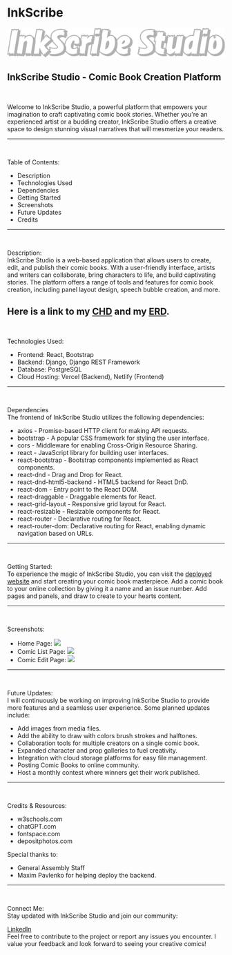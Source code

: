 # InkScribe

![](https://github.com/Bryan-Velez/InkScribe/blob/main/Frontend-Inkscribe-Studio/src/assets/Readme%20Logo.png?raw=true)

## InkScribe Studio - Comic Book Creation Platform

<br>

Welcome to InkScribe Studio, a powerful platform that empowers your imagination to craft captivating comic book stories. Whether you're an experienced artist or a budding creator, InkScribe Studio offers a creative space to design stunning visual narratives that will mesmerize your readers.

---
<br>

Table of Contents:
- Description
- Technologies Used
- Dependencies
- Getting Started
- Screenshots
- Future Updates
- Credits

---
<br>

Description:
<br>
InkScribe Studio is a web-based application that allows users to create, edit, and publish their comic books. With a user-friendly interface, artists and writers can collaborate, bring characters to life, and build captivating stories. The platform offers a range of tools and features for comic book creation, including panel layout design, speech bubble creation, and more.

Here is a link to my [CHD](https://lucid.app/lucidchart/209f644c-4a98-4990-b2db-1796c0ea895f/edit?viewport_loc=-68%2C189%2C2892%2C1621%2C0_0&invitationId=inv_9dbd6042-1206-4867-9cdc-e705990dc921) and my [ERD](https://lucid.app/lucidchart/56cef823-b236-4e23-8fd1-96199099885c/edit?viewport_loc=-652%2C-664%2C2361%2C1612%2C0_0&invitationId=inv_661506ef-32e5-42a7-bd71-6deb77b4fb98).
---
<br>

Technologies Used:
- Frontend: React, Bootstrap
- Backend: Django, Django REST Framework
- Database: PostgreSQL
- Cloud Hosting: Vercel (Backend), Netlify (Frontend)

---
<br>

Dependencies
<br>
The frontend of InkScribe Studio utilizes the following dependencies:

- axios - Promise-based HTTP client for making API requests.
- bootstrap - A popular CSS framework for styling the user interface.
- cors - Middleware for enabling Cross-Origin Resource Sharing.
- react - JavaScript library for building user interfaces.
- react-bootstrap - Bootstrap components implemented as React components.
- react-dnd - Drag and Drop for React.
- react-dnd-html5-backend - HTML5 backend for React DnD.
- react-dom - Entry point to the React DOM.
- react-draggable - Draggable elements for React.
- react-grid-layout - Responsive grid layout for React.
- react-resizable - Resizable components for React.
- react-router - Declarative routing for React.
- react-router-dom: Declarative routing for React, enabling dynamic navigation based on URLs.

---
<br>

Getting Started:
<br>
To experience the magic of InkScribe Studio, you can visit the [deployed website](https://inkscribestudio.netlify.app/) and start creating your comic book masterpiece. Add a comic book to your online collection by giving it a name and an issue number. Add pages and panels, and draw to create to your hearts content.

---
<br>

Screenshots:
<br>
- Home Page: ![](https://github.com/Bryan-Velez/InkScribe/blob/main/Frontend-Inkscribe-Studio/src/assets/Home%20page%20Screen%20Shot.png?raw=true)
- Comic List Page: ![](https://github.com/Bryan-Velez/InkScribe/blob/main/Frontend-Inkscribe-Studio/src/assets/Comic%20list%20Screen%20Shot.png?raw=true)
- Comic Edit Page: ![](https://github.com/Bryan-Velez/InkScribe/blob/main/Frontend-Inkscribe-Studio/src/assets/Comic%20Edit%20Screen%20shot.png?raw=true)

---
<br>

Future Updates:
<br>
I will continuously be working on improving InkScribe Studio to provide more features and a seamless user experience. Some planned updates include:

- Add images from media files.
- Add the ability to draw with colors brush strokes and halftones.
- Collaboration tools for multiple creators on a single comic book.
- Expanded character and prop galleries to fuel creativity.
- Integration with cloud storage platforms for easy file management.
- Posting Comic Books to online community.
- Host a monthly contest where winners get their work published.

---
<br>

Credits & Resources:
- w3schools.com
- chatGPT.com
- fontspace.com
- depositphotos.com

 Special thanks to:
 - General Assembly Staff
 - Maxim Pavlenko for helping deploy the backend.

---
<br>

Connect Me:
<br>
Stay updated with InkScribe Studio and join our community:

[LinkedIn](https://www.linkedin.com/in/bryanvelez-se/)
<br>
Feel free to contribute to the project or report any issues you encounter. I value your feedback and look forward to seeing your creative comics!